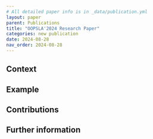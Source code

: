 ```yaml
---
# All detailed paper info is in _data/publication.yml
layout: paper
parent: Publications
title: "OOPSLA'2024 Research Paper"
categories: new publication
date: 2024-08-28
nav_order: 2024-08-28
---
```


## Context

## Example

## Contributions

## Further information
